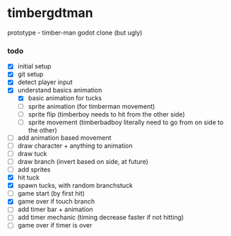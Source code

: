 # timbergdtman
prototype - timber-man godot clone (but ugly)

### todo
- [x] initial setup
- [x] git setup
- [x] detect player input
- [x] understand basics animation
  - [x] basic animation for tucks
  - [ ] sprite animation (for timberman movement)
  - [ ] sprite flip (timberboy needs to hit from the other side)
  - [ ] sprite movement (timberbadboy literally need to go from on side to the other)
- [ ] add animation based movement
- [ ] draw character + anything to animation
- [ ] draw tuck
- [ ] draw branch (invert based on side, at future)
- [ ] add sprites
- [x] hit tuck
- [x] spawn tucks, with random branchstuck
- [ ] game start (by first hit)
- [x] game over if touch branch
- [ ] add timer bar + animation
- [ ] add timer mechanic (timing decrease faster if not hitting)
- [ ] game over if timer is over
